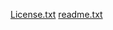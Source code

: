 [License.txt](https://github.com/mayamiddletonwelch/mayamiddletonwelch.github.io/files/7471688/License.txt)
[readme.txt](https://github.com/mayamiddletonwelch/mayamiddletonwelch.github.io/files/7471689/readme.txt)
